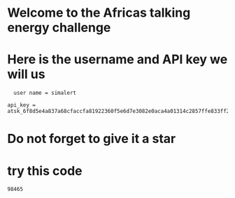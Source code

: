# Welcome to the Africas talking energy challenge 

# Here is the username and API key we will us 

```
  user name = simalert

```

```
api_key = atsk_6f8d5e4a837a68cfaccfa81922360f5e6d7e3082e0aca4a01314c2857ffe833ff25fda59

```
# Do not forget to give it  a star

# try this code 

```
98465
```